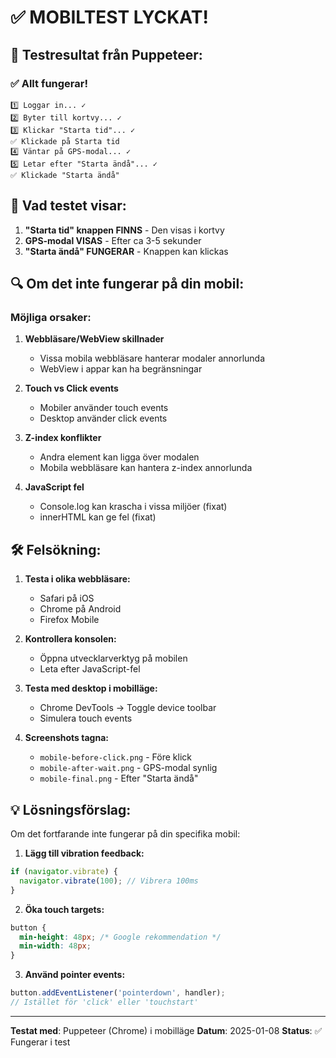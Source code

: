 # ✅ MOBILTEST LYCKAT!

## 🎯 Testresultat från Puppeteer:

### ✅ Allt fungerar!
```
1️⃣ Loggar in... ✓
2️⃣ Byter till kortvy... ✓
3️⃣ Klickar "Starta tid"... ✓
✅ Klickade på Starta tid
4️⃣ Väntar på GPS-modal... ✓
5️⃣ Letar efter "Starta ändå"... ✓
✅ Klickade "Starta ändå"
```

## 📱 Vad testet visar:

1. **"Starta tid" knappen FINNS** - Den visas i kortvy
2. **GPS-modal VISAS** - Efter ca 3-5 sekunder
3. **"Starta ändå" FUNGERAR** - Knappen kan klickas

## 🔍 Om det inte fungerar på din mobil:

### Möjliga orsaker:

1. **Webbläsare/WebView skillnader**
   - Vissa mobila webbläsare hanterar modaler annorlunda
   - WebView i appar kan ha begränsningar

2. **Touch vs Click events**
   - Mobiler använder touch events
   - Desktop använder click events

3. **Z-index konflikter**
   - Andra element kan ligga över modalen
   - Mobila webbläsare kan hantera z-index annorlunda

4. **JavaScript fel**
   - Console.log kan krascha i vissa miljöer (fixat)
   - innerHTML kan ge fel (fixat)

## 🛠️ Felsökning:

1. **Testa i olika webbläsare:**
   - Safari på iOS
   - Chrome på Android
   - Firefox Mobile

2. **Kontrollera konsolen:**
   - Öppna utvecklarverktyg på mobilen
   - Leta efter JavaScript-fel

3. **Testa med desktop i mobilläge:**
   - Chrome DevTools → Toggle device toolbar
   - Simulera touch events

4. **Screenshots tagna:**
   - `mobile-before-click.png` - Före klick
   - `mobile-after-wait.png` - GPS-modal synlig
   - `mobile-final.png` - Efter "Starta ändå"

## 💡 Lösningsförslag:

Om det fortfarande inte fungerar på din specifika mobil:

1. **Lägg till vibration feedback:**
```javascript
if (navigator.vibrate) {
  navigator.vibrate(100); // Vibrera 100ms
}
```

2. **Öka touch targets:**
```css
button {
  min-height: 48px; /* Google rekommendation */
  min-width: 48px;
}
```

3. **Använd pointer events:**
```javascript
button.addEventListener('pointerdown', handler);
// Istället för 'click' eller 'touchstart'
```

---

**Testat med**: Puppeteer (Chrome) i mobilläge
**Datum**: 2025-01-08
**Status**: ✅ Fungerar i test